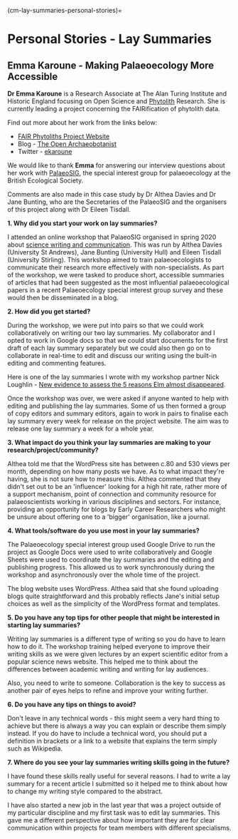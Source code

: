 (cm-lay-summaries-personal-stories)=
# Personal Stories - Lay Summaries

## Emma Karoune - Making Palaeoecology More Accessible

**Dr Emma Karoune** is a Research Associate at The Alan Turing Institute and Historic England focusing on Open Science and [Phytolith](https://en.wikipedia.org/wiki/Phytolith) Research. She is currently leading a project concerning the FAIRification of phytolith data.

Find out more about her work from the links below:
* [FAIR Phytoliths Project Website](https://open-phytoliths.github.io/FAIR-phytoliths/)
* Blog - [The Open Archaeobotanist](https://ekaroune.github.io/The-Open-Archaeobotanist/)
* Twitter - [ekaroune](https://twitter.com/ekaroune)

We would like to thank **Emma** for answering our interview questions about her work with [PalaeoSIG](https://www.britishecologicalsociety.org/membership-community/special-interest-groups/palaeoecology-group/), the special interest group for palaeoecology at the British Ecological Society.

Comments are also made in this case study by Dr Althea Davies and Dr Jane Bunting, who are the Secretaries of the PalaeoSIG and the organisers of this project along with Dr Eileen Tisdall.

**1. Why did you start your work on lay summaries?**

I attended an online workshop that PalaeoSIG organised in spring 2020 about [science writing and communication](https://palaeosigbes.wordpress.com/2020/05/11/testing-testing/). This was run by Althea Davies (University St Andrews), Jane Bunting (University Hull) and Eileen Tisdall (University Stirling). This workshop aimed to train palaeoecologists to communicate their research more effectively with non-specialists. As part of the workshop, we were tasked to produce short, accessible summaries of articles that had been suggested as the most influential palaeoecological papers in a recent Palaeoecology special interest group survey and these would then be disseminated in a blog.


**2. How did you get started?**

During the workshop, we were put into pairs so that we could work collaboratively on writing our two lay summaries. My collaborator and I opted to work in Google docs so that we could start documents for the first draft of each lay summary separately but we could also then go on to collaborate in real-time to edit and discuss our writing using the built-in editing and commenting features.

Here is one of the lay summaries I wrote with my workshop partner Nick Loughlin - [New evidence to assess the 5 reasons Elm almost disappeared](https://palaeosigbes.wordpress.com/2020/11/18/new-evidence-to-assess-the-5-reasons-elm-almost-disappeared/).

Once the workshop was over, we were asked if anyone wanted to help with editing and publishing the lay summaries. Some of us then formed a group of copy editors and summary editors, again to work in pairs to finalise each lay summary every week for release on the project website. The aim was to release one lay summary a week for a whole year.

**3. What impact do you think your lay summaries are making to your research/project/community?**

Althea told me that the WordPress site has between c.80 and 530 views per month, depending on how many posts we have. As to what impact they're having, she is not sure how to measure this. Althea commented that they didn't set out to be an 'influencer' looking for a high hit rate, rather more of a support mechanism, point of connection and community resource for palaeoscientists working in various disciplines and sectors. For instance, providing an opportunity for blogs by Early Career Researchers who might be unsure about offering one to a 'bigger' organisation, like a journal.

**4. What tools/software do you use most in your lay summaries?**

The Palaeoecology special interest group used Google Drive to run the project as Google Docs were used to write collaboratively and Google Sheets were used to coordinate the lay summaries and the editing and publishing progress. This allowed us to work synchronously during the workshop and asynchronously over the whole time of the project.

The blog website uses WordPress. Althea said that she found uploading blogs quite straightforward and this probably reflects Jane's initial setup choices as well as the simplicity of the WordPress format and templates.

**5. Do you have any top tips for other people that might be interested in starting lay summaries?**

Writing lay summaries is a different type of writing so you do have to learn how to do it. The workshop training helped everyone to improve their writing skills as we were given lectures by an expert scientific editor from a popular science news website. This helped me to think about the differences between academic writing and writing for lay audiences.

Also, you need to write to someone. Collaboration is the key to success as another pair of eyes helps to refine and improve your writing further.

**6. Do you have any tips on things to avoid?**

Don't leave in any technical words - this might seem a very hard thing to achieve but there is always a way you can explain or describe them simply instead. If you do have to include a technical word, you should put a definition in brackets or a link to a website that explains the term simply such as Wikipedia.


**7. Where do you see your lay summaries writing skills going in the future?**

I have found these skills really useful for several reasons. I had to write a lay summary for a recent article I submitted so it helped me to think about how to change my writing style compared to the abstract.

I have also started a new job in the last year that was a project outside of my particular discipline and my first task was to edit lay summaries. This gave me a different perspective about how important they are for clear communication within projects for team members with different specialisms.
